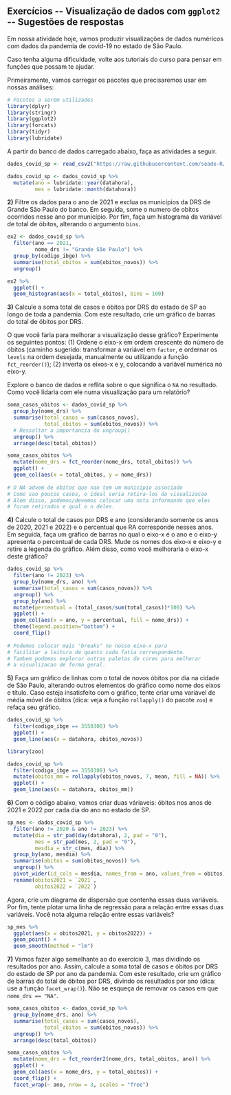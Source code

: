## Exercícios -- Visualização de dados com `ggplot2` -- Sugestões de respostas

Em nossa atividade hoje, vamos produzir visualizações de dados numéricos com dados da pandemia de covid-19 no estado de São Paulo. 

Caso tenha alguma dificuldade, volte aos tutoriais do curso para pensar em funções que possam te ajudar.

Primeiramente, vamos carregar os pacotes que precisaremos usar em nossas análises:

``` r
# Pacotes a serem utilizados
library(dplyr)
library(stringr)
library(ggplot2)
library(forcats)
library(tidyr)
library(lubridate)
```

A partir do banco de dados carregado abaixo, faça as atividades a seguir.

``` r
dados_covid_sp <- read_csv2("https://raw.githubusercontent.com/seade-R/dados-covid-sp/master/data/dados_covid_sp.csv", col_types = "ccDnnnnnnnnccnn")

dados_covid_sp <- dados_covid_sp %>% 
  mutate(ano = lubridate::year(datahora),
         mes = lubridate::month(datahora))
```

**2)** Filtre os dados para o ano de 2021 e exclua os municípios da DRS de Grande São Paulo do banco. Em seguida, some o numero de obitos ocorridos nesse ano por município. Por fim, faça um histograma da variável de total de óbitos, alterando o argumento `bins`.

``` r
ex2 <- dados_covid_sp %>% 
  filter(ano == 2021,
         nome_drs != "Grande São Paulo") %>%
  group_by(codigo_ibge) %>%
  summarise(total_obitos = sum(obitos_novos)) %>%
  ungroup()

ex2 %>%
  ggplot() +
  geom_histogram(aes(x = total_obitos), bins = 100)
```

**3)** Calcule a soma total de casos e óbitos por DRS do estado de SP ao longo de toda a pandemia. Com este resultado, crie um gráfico de barras do total de óbitos por DRS. 

O que você faria para melhorar a visualização desse gráfico? Experimente os seguintes pontos: (1) Ordene o eixo-x em ordem crescente do número de óbitos (caminho sugerido: transformar a variável em `factor`, e ordernar os `levels` na ordem desejada, manualmente ou utilizando a função `fct_reorder()`); (2) inverta os eixos-x e y, colocando a variável numérica no eixo-y.

Explore o banco de dados e reflita sobre o que significa o `NA` no resultado. Como você lidaria com ele numa visualização para um relatório?

``` r
soma_casos_obitos <- dados_covid_sp %>% 
  group_by(nome_drs) %>%
  summarise(total_casos = sum(casos_novos),
            total_obitos = sum(obitos_novos)) %>%
  # Ressaltar a importancia do ungroup()
  ungroup() %>%
  arrange(desc(total_obitos))

soma_casos_obitos %>% 
  mutate(nome_drs = fct_reorder(nome_drs, total_obitos)) %>%
  ggplot() +
  geom_col(aes(x = total_obitos, y = nome_drs))
  
# O NA advem de obitos que nao tem um municipio associado
# Como sao poucos casos, o ideal seria retira-los da visualizacao
# Alem disso, podemos/devemos colocar uma nota informando que eles
# foram retirados e qual o n deles.
```

**4)** Calcule o total de casos por DRS e ano (considerando somente os anos de 2020, 2021 e 2022) e o percentual que RA corresponde nesses anos. Em seguida, faça um gráfico de barras no qual o eixo-x é o ano e o eixo-y apresenta o percentual de cada DRS. Mude os nomes dos eixo-x e eixo-y e retire a legenda do gráfico. Além disso, como você melhoraria o eixo-x deste gráfico?

``` r
dados_covid_sp %>%
  filter(ano != 2023) %>%
  group_by(nome_drs, ano) %>%
  summarise(total_casos = sum(casos_novos)) %>%
  ungroup() %>%
  group_by(ano) %>%
  mutate(percentual = (total_casos/sum(total_casos))*100) %>%
  ggplot() +
  geom_col(aes(x = ano, y = percentual, fill = nome_drs)) +
  theme(legend.position="bottom") +
  coord_flip()
  
# Podemos colocar mais "breaks" no nosso eixo-x para
# facilitar a leitura de quanto cada fatia correspondente.
# Tambem podemos explorar outras paletas de cores para melhorar
# a visualizacao de forma geral.
```

**5)** Faça um gráfico de linhas com o total de novos óbitos por dia na cidade de São Paulo, alterando outros elementos do gráfico como nome dos eixos e título. Caso esteja insatisfeito com o gráfico, tente criar uma variável de média móvel de óbitos (dica: veja a função `rollapply()` do pacote `zoo`) e refaça seu gráfico.

``` r
dados_covid_sp %>% 
  filter(codigo_ibge == 3550308) %>%
  ggplot() +
  geom_line(aes(x = datahora, obitos_novos))

library(zoo)

dados_covid_sp %>% 
  filter(codigo_ibge == 3550308) %>%
  mutate(obitos_mm = rollapply(obitos_novos, 7, mean, fill = NA)) %>%
  ggplot() +
  geom_line(aes(x = datahora, obitos_mm))
```

**6)** Com o código abaixo, vamos criar duas váriaveis: óbitos nos anos de 2021 e 2022 por cada dia do ano no estado de SP.

``` r
sp_mes <- dados_covid_sp %>%
  filter(ano != 2020 & ano != 2023) %>%
  mutate(dia = str_pad(day(datahora), 2, pad = "0"),
         mes = str_pad(mes, 2, pad = "0"),
         mesdia = str_c(mes, dia)) %>% 
  group_by(ano, mesdia) %>%
  summarise(obitos = sum(obitos_novos)) %>%
  ungroup() %>%
  pivot_wider(id_cols = mesdia, names_from = ano, values_from = obitos) %>%
  rename(obitos2021 = `2021`,
         obitos2022 = `2022`)
```

Agora, crie um diagrama de dispersão que contenha essas duas variáveis. Por fim, tente plotar uma linha de regressão para a relação entre essas duas variáveis. Você nota alguma relação entre essas variáveis?

``` r
sp_mes %>% 
  ggplot(aes(x = obitos2021, y = obitos2022)) +
  geom_point() +
  geom_smooth(method = "lm")
```

**7)** Vamos fazer algo semelhante ao do exercício 3, mas dividindo os resultados por ano. Assim, calcule a soma total de casos e óbitos por DRS do estado de SP por ano da pandemia. Com este resultado, crie um gráfico de barras do total de óbitos por DRS, divindo os resultados por ano (dica: use a função `facet_wrap()`). Não se esqueça de removar os casos em que `nome_drs == "NA"`.

``` r
soma_casos_obitos <- dados_covid_sp %>% 
  group_by(nome_drs, ano) %>%
  summarise(total_casos = sum(casos_novos),
            total_obitos = sum(obitos_novos)) %>%
  ungroup() %>%
  arrange(desc(total_obitos))

soma_casos_obitos %>% 
  mutate(nome_drs = fct_reorder2(nome_drs, total_obitos, ano)) %>%
  ggplot() +
  geom_col(aes(x = nome_drs, y = total_obitos)) +
  coord_flip() +
  facet_wrap(~ ano, nrow = 3, scales = "free")
```
